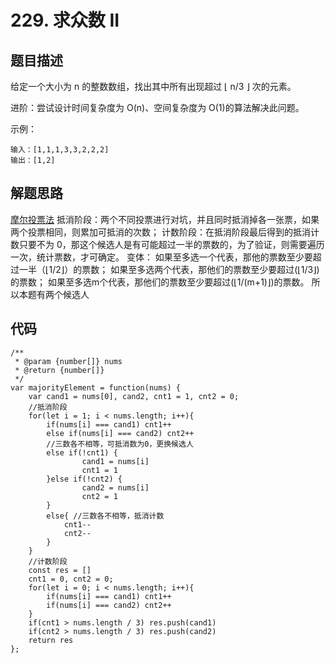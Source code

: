 # 229. 求众数 II

## 题目描述
给定一个大小为 n 的整数数组，找出其中所有出现超过 ⌊ n/3 ⌋ 次的元素。

进阶：尝试设计时间复杂度为 O(n)、空间复杂度为 O(1)的算法解决此问题。

示例：
```
输入：[1,1,1,3,3,2,2,2]
输出：[1,2]
```

## 解题思路
[摩尔投票法](https://www.freesion.com/article/58021369255/)
抵消阶段：两个不同投票进行对坑，并且同时抵消掉各一张票，如果两个投票相同，则累加可抵消的次数；
计数阶段：在抵消阶段最后得到的抵消计数只要不为 0，那这个候选人是有可能超过一半的票数的，为了验证，则需要遍历一次，统计票数，才可确定。
变体：
如果至多选一个代表，那他的票数至少要超过一半（⌊1/2⌋）的票数；
如果至多选两个代表，那他们的票数至少要超过(⌊1/3⌋)的票数；
如果至多选m个代表，那他们的票数至少要超过(⌊1/(m+1)⌋)的票数。
所以本题有两个候选人

## 代码
```
/**
 * @param {number[]} nums
 * @return {number[]}
 */
var majorityElement = function(nums) {
    var cand1 = nums[0], cand2, cnt1 = 1, cnt2 = 0;
    //抵消阶段
    for(let i = 1; i < nums.length; i++){
        if(nums[i] === cand1) cnt1++
        else if(nums[i] === cand2) cnt2++
        //三数各不相等，可抵消数为0，更换候选人
        else if(!cnt1) {
                cand1 = nums[i]
                cnt1 = 1
        }else if(!cnt2) {
                cand2 = nums[i]
                cnt2 = 1
        }
        else{ //三数各不相等，抵消计数
            cnt1--
            cnt2--
        }
    }
    //计数阶段
    const res = []
    cnt1 = 0, cnt2 = 0;
    for(let i = 0; i < nums.length; i++){
        if(nums[i] === cand1) cnt1++
        if(nums[i] === cand2) cnt2++
    }
    if(cnt1 > nums.length / 3) res.push(cand1)
    if(cnt2 > nums.length / 3) res.push(cand2)
    return res
};
```